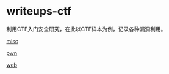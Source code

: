 # writeups-ctf

利用CTF入门安全研究，在此以CTF样本为例，记录各种漏洞利用。

[misc](https://github.com/ByeRose/writeups-ctf/blob/main/misc_collect.md)

[pwn](https://github.com/ByeRose/writeups-ctf/blob/main/pwn_collect.md)

[web](https://github.com/ByeRose/writeups-ctf/blob/main/web_collect.md)

